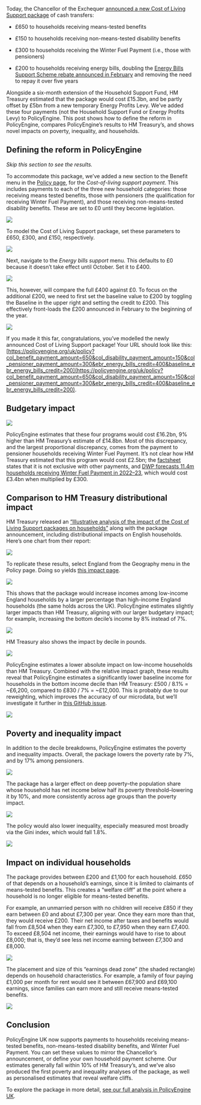 Today, the Chancellor of the Exchequer [announced a new Cost of Living Support package](https://www.gov.uk/government/news/millions-of-most-vulnerable-households-will-receive-1200-of-help-with-cost-of-living) of cash transfers:

- £650 to households receiving means-tested benefits

- £150 to households receiving non-means-tested disability benefits

- £300 to households receiving the Winter Fuel Payment (i.e., those with pensioners)

- £200 to households receiving energy bills, doubling the [Energy Bills Support Scheme rebate announced in February](https://www.gov.uk/government/news/millions-to-receive-350-boost-to-help-with-rising-energy-costs) and removing the need to repay it over five years

Alongside a six-month extension of the Household Support Fund, HM Treasury estimated that the package would cost £15.3bn, and be partly offset by £5bn from a new temporary Energy Profits Levy. We’ve added these four payments (not the Household Support Fund or Energy Profits Levy) to PolicyEngine. This post shows how to define the reform in PolicyEngine, compares PolicyEngine’s results to HM Treasury’s, and shows novel impacts on poverty, inequality, and households.

## Defining the reform in PolicyEngine

_Skip this section to see the results._

To accommodate this package, we’ve added a new section to the Benefit menu in the [Policy page](https://policyengine.org/uk/policy), for the _Cost-of-living support payment_. This includes payments to each of the three new household categories: those receiving means tested benefits, those with pensioners (the qualification for receiving Winter Fuel Payment), and those receiving non-means-tested disability benefits. These are set to £0 until they become legislation.

![](https://cdn-images-1.medium.com/max/3200/0*fKtwMJpHA8ua9nti)

To model the Cost of Living Support package, set these parameters to £650, £300, and £150, respectively.

![](https://cdn-images-1.medium.com/max/3200/0*niEvXilrDsNIERMK)

Next, navigate to the _Energy bills support_ menu. This defaults to £0 because it doesn’t take effect until October. Set it to £400.

![](https://cdn-images-1.medium.com/max/3200/0*-QfroG-AojdZbEiv)

This, however, will compare the full £400 against £0. To focus on the additional £200, we need to first set the baseline value to £200 by toggling the Baseline in the upper right and setting the credit to £200. This effectively front-loads the £200 announced in February to the beginning of the year.

![](https://cdn-images-1.medium.com/max/3200/0*ZC3T6NytGLf7n9SM)

If you made it this far, congratulations, you’ve modelled the newly announced Cost of Living Support package! Your URL should look like this: [https://policyengine.org/uk/policy?col_benefit_payment_amount=650&col_disability_payment_amount=150&col_pensioner_payment_amount=300&ebr_energy_bills_credit=400&baseline_ebr_energy_bills_credit=200](https://policyengine.org/uk/policy?col_benefit_payment_amount=650&col_disability_payment_amount=150&col_pensioner_payment_amount=300&ebr_energy_bills_credit=400&baseline_ebr_energy_bills_credit=200).

## Budgetary impact

![](https://cdn-images-1.medium.com/max/4544/1*1QUONsnbioHZgnKl5cd3gw.png)

PolicyEngine estimates that these four programs would cost £16.2bn, 9% higher than HM Treasury’s estimate of £14.8bn. Most of this discrepancy, and the largest proportional discrepancy, comes from the payment to pensioner households receiving Winter Fuel Payment. It’s not clear how HM Treasury estimated that this program would cost £2.5bn; the [factsheet](https://www.gov.uk/government/publications/cost-of-living-support/cost-of-living-support-factsheet-26-may-2022) states that it is not exclusive with other payments, and [DWP forecasts 11.4m households receiving Winter Fuel Payment in 2022–23](https://www.gov.uk/government/publications/benefit-expenditure-and-caseload-tables-2021), which would cost £3.4bn when multiplied by £300.

## Comparison to HM Treasury distributional impact

HM Treasury released an [“Illustrative analysis of the impact of the Cost of Living Support packages on households”](https://assets.publishing.service.gov.uk/government/uploads/system/uploads/attachment_data/file/1078837/DA_May_2022_publication.pdf) along with the package announcement, including distributional impacts on English households. Here’s one chart from their report:

![](https://cdn-images-1.medium.com/max/3200/0*kNAJvbiWYIkVklP6)

To replicate these results, select England from the Geography menu in the Policy page. Doing so yields [this impact page](https://policyengine.org/uk/population-impact?col_benefit_payment_amount=650&col_disability_payment_amount=150&col_pensioner_payment_amount=300&ebr_energy_bills_credit=400&baseline_ebr_energy_bills_credit=200&baseline_country_specific=ENGLAND).

![](https://cdn-images-1.medium.com/max/3052/0*SIcutajl_eFEU4Mn)

This shows that the package would increase incomes among low-income England households by a larger percentage than high-income England households (the same holds across the UK). PolicyEngine estimates slightly larger impacts than HM Treasury, aligning with our larger budgetary impact; for example, increasing the bottom decile’s income by 8% instead of 7%.

![](https://cdn-images-1.medium.com/max/3200/0*sfXwma_6_dIT67cS)

HM Treasury also shows the impact by decile in pounds.

![](https://cdn-images-1.medium.com/max/3200/0*mhiMc1dHvacyjXnn)

PolicyEngine estimates a lower absolute impact on low-income households than HM Treasury. Combined with the relative impact graph, these results reveal that PolicyEngine estimates a significantly lower baseline income for households in the bottom income decile than HM Treasury: £500 / 8.1% = ~£6,200, compared to £830 / 7% = ~£12,000. This is probably due to our reweighting, which improves the accuracy of our microdata, but we’ll investigate it further in [this GitHub issue](https://github.com/PolicyEngine/policyengine/issues/740).

![](https://cdn-images-1.medium.com/max/3200/0*c0wwoflvFJ-eqqor)

## Poverty and inequality impact

In addition to the decile breakdowns, PolicyEngine estimates the poverty and inequality impacts. Overall, the package lowers the poverty rate by 7%, and by 17% among pensioners.

![](https://cdn-images-1.medium.com/max/3200/0*tMkZ4fTNtcOR4O6g)

The package has a larger effect on deep poverty–the population share whose household has net income below half its poverty threshold–lowering it by 10%, and more consistently across age groups than the poverty impact.

![](https://cdn-images-1.medium.com/max/3200/0*pwjC5NxVYM0sV9Rq)

The policy would also lower inequality, especially measured most broadly via the Gini index, which would fall 1.8%.

![](https://cdn-images-1.medium.com/max/3200/0*mQx7AjV1JbdzydRD)

## Impact on individual households

The package provides between £200 and £1,100 for each household. £650 of that depends on a household’s earnings, since it is limited to claimants of means-tested benefits. This creates a “welfare cliff” at the point where a household is no longer eligible for means-tested benefits.

For example, an unmarried person with no children will receive £850 if they earn between £0 and about £7,300 per year. Once they earn more than that, they would receive £200. Their net income after taxes and benefits would fall from £8,504 when they earn £7,300, to £7,950 when they earn £7,400. To exceed £8,504 net income, their earnings would have to rise to about £8,000; that is, they’d see less net income earning between £7,300 and £8,000.

![](https://cdn-images-1.medium.com/max/2916/0*SPY_UZBNq8oHBK_0)

The placement and size of this “earnings dead zone” (the shaded rectangle) depends on household characteristics. For example, a family of four paying £1,000 per month for rent would see it between £67,900 and £69,100 earnings, since families can earn more and still receive means-tested benefits.

![](https://cdn-images-1.medium.com/max/2948/0*wFCqcj0lTdjAlyFv)

## Conclusion

PolicyEngine UK now supports payments to households receiving means-tested benefits, non-means-tested disability benefits, and Winter Fuel Payment. You can set these values to mirror the Chancellor’s announcement, or define your own household payment scheme. Our estimates generally fall within 10% of HM Treasury’s, and we’ve also produced the first poverty and inequality analyses of the package, as well as personalised estimates that reveal welfare cliffs.

To explore the package in more detail, [see our full analysis in PolicyEngine UK](https://policyengine.org/uk/population-impact?col_benefit_payment_amount=650&col_disability_payment_amount=150&col_pensioner_payment_amount=300&ebr_energy_bills_credit=400&baseline_ebr_energy_bills_credit=200).
